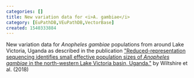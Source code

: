 ```yaml
---
categories: []
title: New variation data for <i>A. gambiae</i>
category: [EuPathDB,VEuPathDB,VectorBase]
created: 1540333884
---
```

New variation data for <i>Anopheles gambiae</i> populations from around Lake Victoria, Uganda as described in the publication <a href="/publications/reduced-representation-sequencing-identifies-small-effective-population-sizes-anopheles">"Reduced-representation sequencing identifies small effective population sizes of <i>Anopheles gambiae</i> in the north-western Lake Victoria basin, Uganda."</a> by Wiltshire et al. (2018)
